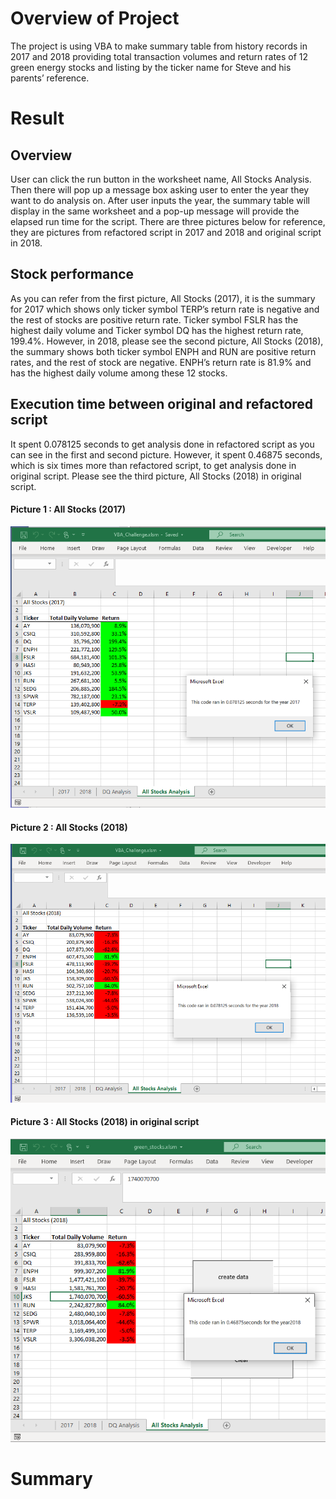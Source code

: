 # Overview of Project
The project is using VBA to make summary table from history records in 2017 and 2018 providing total transaction volumes and return rates of 12 green energy stocks and listing by the ticker name for Steve and his parents’ reference. 
# Result
## Overview
User can click the run button in the worksheet name, All Stocks Analysis. Then there will pop up a message box asking user to enter the year they want to do analysis on. After user inputs the year, the summary table will display in the same worksheet and a pop-up message will provide the elapsed run time for the script. There are three pictures below for reference, they are pictures from refactored script in 2017 and 2018 and original script in 2018.

## Stock performance
As you can refer from the first picture, All Stocks (2017), it is the summary for 2017 which shows only ticker symbol TERP’s return rate is negative and the rest of stocks are positive return rate. Ticker symbol FSLR has the highest daily volume and Ticker symbol DQ has the highest return rate, 199.4%.
However, in 2018, please see the second picture, All Stocks (2018), the summary shows both ticker symbol ENPH and RUN are positive return rates, and the rest of stock are negative. ENPH’s return rate is 81.9% and has the highest daily volume among these 12 stocks.

## Execution time between original and refactored script
It spent 0.078125 seconds to get analysis done in refactored script as you can see in the first and second picture. However, it spent 0.46875 seconds, which is six times more than refactored script, to get analysis done in original script. Please see the third picture, All Stocks (2018) in original script. 

#### Picture 1 : All Stocks (2017)
![VBA_Challenge_2017](./Resources/VBA_Challenge_2017.png)

#### Picture 2 : All Stocks (2018)
![VBA_Challenge_2018](./Resources/VBA_Challenge_2018.png)

#### Picture 3 : All Stocks (2018) in original script
![green_stocks_2018](./Resources/green_stocks_2018.png)

# Summary
